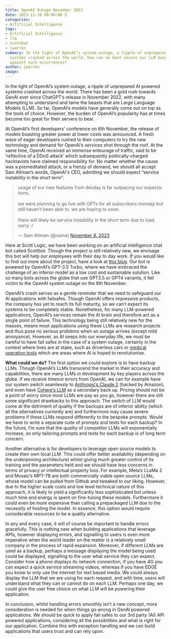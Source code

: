 ```yaml
---
title: OpenAI Outage November 2023
date: 2023-11-16 00:00:00 Z
categories:
- Artificial Intelligence
tags:
- Artificial Intelligence
- llm
- scottbot
- jwarren
summary: In the light of OpenAI’s system outage, a ripple of unprepared AI powered
  systems crashed across the world. How can we best secure our LLM based applications
  against such occurrences?
author: jwarren
image: 
---
```


In the light of OpenAI’s system outage, a ripple of unprepared AI powered systems crashed across the world. There has been a gold rush towards GenAI ever since ChatGPT’s release in November 2022, with many attempting to understand and tame the beasts that are Large Language Models  (LLM). So far, OpenAI’s models have generally come out on top as the tools of choice. However, the burden of OpenAI’s popularity has at times become too great for their servers to bear.

At OpenAI’s first developers’ conference on 6th November, the release of models boasting greater power at lower costs was announced. A fresh wave of eager developers rushed to their computers to try the new technology and demand for OpenAI’s services shot through the roof. At the same time, OpenAI received an immense entourage of traffic, said to be ‘reflective of a DDoS attack’ which subsequently politically-charged hacktavists have claimed responsibility for. No matter whether the cause was a premeditated attack, or a frenzy of demand, we should all accept Sam Altman’s words, OpenAI's CEO, admitting we should expect “service instability in the short term”. 

<blockquote class="twitter-tweet"><p lang="en" dir="ltr">usage of our new features from devday is far outpacing our expectations. <br><br>we were planning to go live with GPTs for all subscribers monday but still haven’t been able to. we are hoping to soon. <br><br>there will likely be service instability in the short term due to load. sorry :/</p>&mdash; Sam Altman (@sama) <a href="https://twitter.com/sama/status/1722315204242149788?ref_src=twsrc%5Etfw">November 8, 2023</a></blockquote> <script async src="https://platform.twitter.com/widgets.js" charset="utf-8"></script>


Here at Scott Logic, we have been working on an artificial intelligence chat bot called Scottbot. Though the project is still relatively new, we envisage this bot will help our employees with their day to day work. If you would like to find out more about the project, have a look at [this blog](https://blog.scottlogic.com/2023/10/23/building_scottbot_an_ai_chatbot_for_scott_logic.html). Our bot is powered by OpenAI’s GPT-3.5 Turbo, where we have embraced the challenge of an inferior model as a low cost and sustainable solution. Like so many bots across the globe that use GPT3.5 or GPT4 variants, it fell victim to the OpenAI system outage on the 8th November.

OpenAI’s crash serves as a gentle reminder that we need to safeguard our AI applications with failsafes. Though OpenAI offers impressive products, the company has yet to reach its full maturity, so we can’t expect its systems to be completely stable. Nonetheless, for many LLM-powered applications, OpenAI’s services remain the AI brain and therefore act as a single point of failure. This technology being still relatively new for the masses, means most applications using these LLMs are research projects and thus pose no serious problems when an outage arrives (except mild annoyance). However, as AI seeps into our everyday life, we must be careful to have fail safes in the case of a system outage, certainly in the context where lives are at stake, such as driverless cars or [medical operation tools](https://www.facs.org/for-medical-professionals/news-publications/news-and-articles/bulletin/2023/june-2023-volume-108-issue-6/ai-is-poised-to-revolutionize-surgery/) which are areas where AI is hoped to revolutionise. 


**What could we do?**
The first option we could explore is to have backup LLMs. Though OpenAI’s LLMs transcend the market in their accuracy and capabilities, there are many LLMs in development by key players across the globe. If we receive timeout errors from OpenAI, we can for example have our system switch seamlessly to [Anthropic’s Claude 2](https://www.anthropic.com/index/claude-2) (backed by Amazon), and even have [Cohere’s LLM](https://cohere.com/) as a secondary back up. Pricing should not be a point of worry since most LLMs are pay as you go, however there are still some significant drawbacks to this approach. The switch of LLM would come at the detriment of quality if the backups are of inferior ability (which all the alternatives currently are) and furthermore may cause severe problems if these LLMs respond differently to the bespoke prompts. Would we have to write a separate suite of prompts and tests for each backup? In the future, I’m sure that the quality of competitor LLMs will exponentially increase, so only tailoring prompts and tests for each backup is of long term concern.

Another alternative is for developers to leverage open source models to create their own local LLM. This could offer better availability (depending on the underpinning architecture) whilst giving much greater control of its training and the parameters held and we should have less concerns in terms of privacy or intellectual property loss. For example, Meta’s LLaMa 2 and Mosaic’s MPT-7B are both commercially viable open source LLMs, whose model can be pulled from Github and tweaked to our liking.  However, due to the higher scale costs and low level technical nature of this approach, it is likely to yield a significantly less sophisticated bot unless much time and energy is spent on fine-tuning these models. Furthermore it could even be more expensive than calling a prepackaged LLM due to the necessity of hosting the model. In essence, this option would require considerable resources to be a quality alternative. 

In any and every case, it will of course be important to handle errors gracefully. This is nothing new when building applications that leverage APIs, however displaying errors, and signalling to users is even more imperative when the world leader on the matter is a relatively small company in the process of rapid expansion. Moreover, if different LLMs are used as a backup, perhaps a message displaying the model being used could be displayed, signalling to the user what service they can expect. Consider how a phone displays its network connection, if you have 4G you can expect a quick service streaming videos, whereas if you have EDGE you know to only use the internet for text based media. We could always display the LLM that we are using for each request, and with time, users will understand what they can or cannot do on each LLM. Perhaps one day, we could give the user free choice on what LLM will be powering their application. 

In conclusion, whilst handling errors smoothly isn’t a new concept,  more consideration is needed for when things go wrong in GenAI powered applications. We should be quick to apply fail safes to our 3rd party (AI) API powered applications, considering all the possibilities and what is right for our application. Combine this with exception handling and we can build applications that users trust and can rely upon. 
